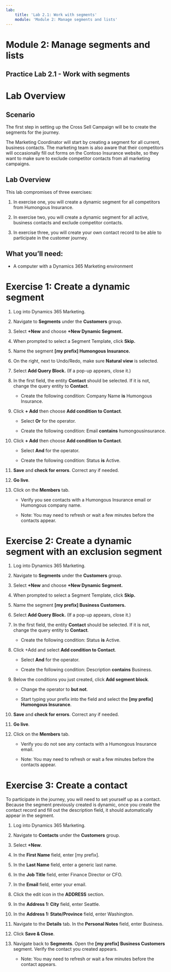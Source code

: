 ```yaml
---
lab:
    title: 'Lab 2.1: Work with segments'
    module: 'Module 2: Manage segments and lists'
---
```


# Module 2: Manage segments and lists

## Practice Lab 2.1 - Work with segments

 

# Lab Overview

## Scenario

The first step in setting up the Cross Sell Campaign will be to create the segments for the journey.

The Marketing Coordinator will start by creating a segment for all current, business contacts. The marketing team is also aware that their competitors will occasionally fill out forms on the Contoso Insurance website, so they want to make sure to exclude competitor contacts from all marketing campaigns. 

## Lab Overview

This lab compromises of three exercises:

1. In exercise one, you will create a dynamic segment for all competitors from Humongous Insurance. 

2. In exercise two, you will create a dynamic segment for all active, business contacts and exclude competitor contacts.

3. In exercise three, you will create your own contact record to be able to participate in the customer journey.

## What you’ll need:

- A computer with a Dynamics 365 Marketing environment

# Exercise 1: Create a dynamic segment

1. Log into Dynamics 365 Marketing.

2. Navigate to **Segments** under the **Customers** group. 

3. Select **+New** and choose **+New Dynamic Segment.**

4. When prompted to select a Segment Template, click **Skip.**

5. Name the segment **[my prefix] Humongous Insurance.**

6. On the right, next to Undo/Redo, make sure **Natural view** is selected.

7. Select **Add Query Block.** (If a pop-up appears, close it.) 

8. In the first field, the entity **Contact** should be selected. If it is not, change the query entity to **Contact**. 

	- Create the following condition: Company Name **is** Humongous Insurance.

9. Click **+ Add** then choose **Add condition to Contact**. 

	- Select **Or** for the operator.

	- Create the following condition: Email **contains** humongousinsurance.

10. Click **+ Add** then choose **Add condition to Contact**. 

	- Select **And** for the operator.

	- Create the following condition: Status **is** Active.

11. **Save** and **check for errors**. Correct any if needed.

12. **Go live**.

13. Click on the **Members** tab. 

	- Verify you see contacts with a Humongous Insurance email or Humongous company name.

	- Note: You may need to refresh or wait a few minutes before the contacts appear.

# Exercise 2: Create a dynamic segment with an exclusion segment

1. Log into Dynamics 365 Marketing.

2. Navigate to **Segments** under the **Customers** group. 

3. Select **+New** and choose **+New Dynamic Segment.**

4. When prompted to select a Segment Template, click **Skip.**

5. Name the segment **[my prefix] Business Customers.**

6. Select **Add Query Block.** (If a pop-up appears, close it.) 

7. In the first field, the entity **Contact** should be selected. If it is not, change the query entity to **Contact**. 

	- Create the following condition: Status **is** Active.

8. Click +Add and select **Add condition to Contact**.

	- Select **And** for the operator.

	- Create the following condition: Description **contains** Business.

9. Below the conditions you just created, click **Add segment block**. 

	- Change the operator to **but not**. 

	- Start typing your prefix into the field and select the **[my prefix] Humongous Insurance**.

10. **Save** and **check for errors**. Correct any if needed.

11. **Go live**.

12. Click on the **Members** tab. 

	- Verify you do not see any contacts with a Humongous Insurance email.

	- Note: You may need to refresh or wait a few minutes before the contacts appear.

# Exercise 3: Create a contact

To participate in the journey, you will need to set yourself up as a contact. Because the segment previously created is dynamic, once you create the contact record and fill out the description field, it should automatically appear in the segment.

1. Log into Dynamics 365 Marketing.

2. Navigate to **Contacts** under the **Customers** group. 

3. Select **+New**.

4. In the **First Name** field, enter [my prefix].

5. In the **Last Name** field, enter a generic last name.

6. In the **Job Title** field, enter Finance Director or CFO.

7. In the **Email** field, enter your email.

8. Click the edit icon in the **ADDRESS** section.

9. In the **Address 1: City** field, enter Seattle.

10. In the **Address 1: State/Province** field, enter Washington.

11. Navigate to the **Details** tab. In the **Personal Notes** field, enter Business.

12. Click **Save &amp; Close**.

13. Navigate back to **Segments**. Open the **[my prefix] Business Customers** segment. Verify the contact you created appears.

	- Note: You may need to refresh or wait a few minutes before the contact appears.

 
